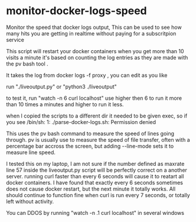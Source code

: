 # monitor-docker-logs-speed
Monitor the speed that docker logs output, This can be used to see how many hits you are getting in realtime without paying for a subscritpion service

This script will restart your docker containers when you get more than 10 visits a minute it's based on counting the log entries as they are made with the pv bash tool . 

It takes the log from  docker logs -f proxy ,  you can edit as you like 

run "./liveoutput.py" or "python3 ./liveoutput"

to test it, run "watch  -n 6  curl localhost" use higher then 6 to run it more than 10 times a minutes and higher to run it less.

when I copied the scripts to a different dir it needed to be given exec, so if you see /bin/sh: 1: ./parse-docker-logs.sh: Permission denied

This uses the pv bash command to measure the speed of lines going through. pv is usually use to measure the speed of file transfer, often with a percentage bar accross the screen, but adding --line-mode sets it to measure line speed.

I tested this on my laptop, I am not sure if the number defined as maxrate line 57 inside the liveoutput.py script will  be perfectly correct on a another server. running curl faster than every 6 seconds will cause it to reatart all docker containers. I have found that exactly every 6 seconds sometimes does not cause docker restart, but the next minute it totally works. All should continue to function fine when curl is run every 7 seconds, or totally left without activity.

You can DDOS by running  "watch -n .1 curl localhost" in several windows
